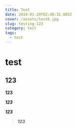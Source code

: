 ```yaml
---
title: Test
date: 2019-01-29T02:48:31.685Z
cover: /assets/test6.jpg
slug: testing-123
category: test
tags:
  - test
---
```

# test

## 123

**123**

_**123**_

_**123**_

> _**123**_
